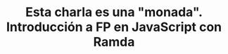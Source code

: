 ---
title: Esta charla es una "monada". Introducción a FP en JavaScript con Ramda
type: talk
year: 2019
language: es
youtube: YJvTlB1-MVI
for:
  title:
    JSDay Canarias
  href:
    https://jsdaycanarias.com/
place: San Cristóbal de la Laguna
weight: 7
---